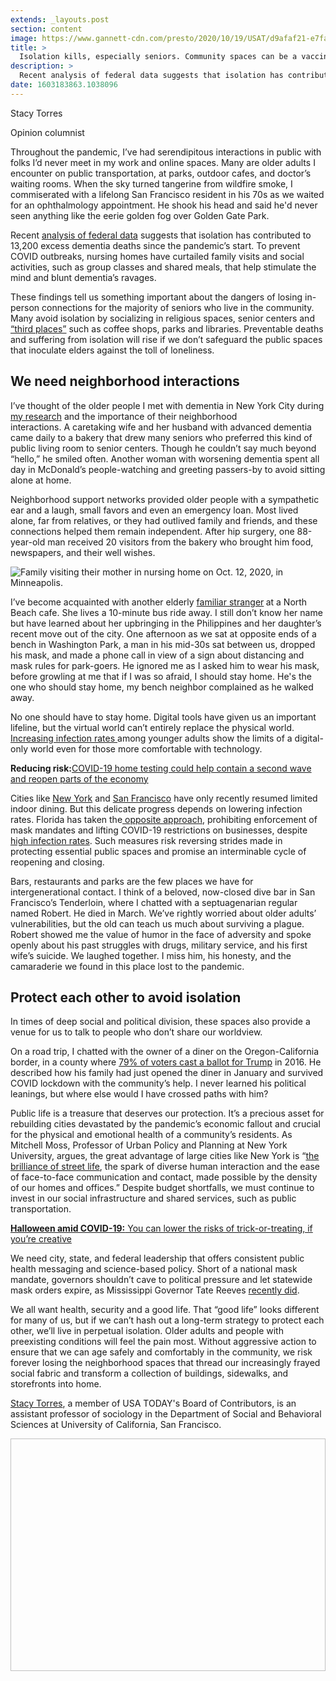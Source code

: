 ```yaml
--- 
extends: _layouts.post 
section: content 
image: https://www.gannett-cdn.com/presto/2020/10/19/USAT/d9afaf21-e7fa-48d9-8cc4-7909f206e33a-AP_Virus_Outbreak_Minnesota.jpg?crop=3599,2024,x0,y183&width=3200&height=1800&format=pjpg&auto=webp 
title: > 
  Isolation kills, especially seniors. Community spaces can be a vaccine for COVID loneliness. 
description: > 
  Recent analysis of federal data suggests that isolation has contributed to 13,200 excess dementia deaths since the pandemic’s start.Many avoid isolation by socializing in religious spaces, senior centers and “third places” such as coffee shops, parks and libraries.Preventable deaths and suffering from isolation will rise if we don’t safeguard the public spaces that inoculate elders against the toll of loneliness.Such measures risk reversing strides made in protecting essential public spaces and promise an interminable cycle of reopening and closing.Public life is a treasure that deserves our protection. 
date: 1603183863.1038096 
--- 
```

<div><p class="gnt_ar_by">Stacy Torres</p><p class="gnt_ar_pb">Opinion columnist</p><p class="gnt_ar_b_p">Throughout the pandemic, I&#8217;ve had serendipitous interactions in public with folks I&#8217;d never meet in my work and online spaces. Many are older adults I encounter on public transportation, at parks, outdoor cafes, and doctor&#8217;s waiting rooms. When the sky turned tangerine from wildfire smoke, I commiserated with a lifelong San Francisco resident in his 70s as we waited for an ophthalmology appointment. He shook his head and said he'd never seen anything like the eerie golden&#160;fog over Golden Gate Park.</p><p class="gnt_ar_b_p">Recent&#160;<a href="https://www.washingtonpost.com/health/2020/09/16/coronavirus-dementia-alzheimers-deaths/?arc404=true" target="_blank" rel="noopener" class="gnt_ar_b_a">analysis&#160;of federal data</a> suggests that isolation has contributed to 13,200 excess dementia deaths since the pandemic&#8217;s start. To prevent COVID outbreaks, nursing homes have curtailed family visits and social activities, such as group classes and shared meals, that help stimulate the mind and blunt dementia&#8217;s ravages.</p><p id="~ad-slot-7103-usatoday-native-article_link-opinion-2" class="gnt_x_sl gnt_x_al"></p><p class="gnt_ar_b_p">These findings tell us something important about the dangers of losing in-person connections for the majority of seniors who live in the community. Many avoid isolation by socializing in religious spaces, senior centers&#160;and <a href="https://www.brookings.edu/blog/up-front/2016/09/14/third-places-as-community-builders/" target="_blank" rel="noopener" class="gnt_ar_b_a">&#8220;third places&#8221;</a>&#160;such as coffee shops, parks&#160;and libraries.&#160;Preventable deaths and suffering from isolation will rise if we don&#8217;t safeguard the public spaces that inoculate elders against the toll of loneliness.</p><p id="~ad-slot-7103-usatoday-native-article_link-opinion-3" class="gnt_x_sl gnt_x_al"></p><h2 class="gnt_ar_b_h2">We need neighborhood interactions</h2><p class="gnt_ar_b_p">I&#8217;ve thought of the older people I met with dementia in New York City during <a href="https://link.springer.com/article/10.1007/s11133-019-09441-z" target="_blank" rel="noopener" class="gnt_ar_b_a">my&#160;research</a>&#160;and the importance of their neighborhood interactions.&#160;A&#160;caretaking wife&#160;and her&#160;husband with advanced dementia came daily to a bakery that drew many&#160;seniors&#160;who preferred this kind of public living room to senior centers.&#160;Though&#160;he couldn&#8217;t&#160;say much beyond &#8220;hello,&#8221; he smiled often.&#160;Another woman with worsening dementia spent all day in McDonald&#8217;s people-watching and greeting passers-by to avoid sitting alone at home.</p><p class="gnt_ar_b_p">Neighborhood support networks provided older people with a sympathetic ear and a laugh, small favors&#160;and even an emergency loan. Most lived alone, far from relatives, or they&#160;had outlived family and friends, and these connections helped them remain independent. After hip surgery, one 88-year-old man received 20 visitors from the bakery&#160;who brought him food, newspapers, and their well wishes.&#160;</p><img class="gnt_em_img_i" alt="Family visiting their mother in nursing home on Oct. 12, 2020, in Minneapolis."><p class="gnt_em_img_ccw gnt_em_img_ccw__cap gnt_em_img_ccw__crd"></p><p class="gnt_ar_b_p">I&#8217;ve become acquainted with another elderly&#160;<a href="https://dl.acm.org/doi/abs/10.1145/985692.985721?download=true" target="_blank" rel="noopener" class="gnt_ar_b_a">familiar stranger</a><strong>&#160;</strong>at a North Beach cafe. She lives a 10-minute bus ride away. I still don&#8217;t know her name but have learned about her upbringing in the Philippines and her daughter&#8217;s recent move out of the city. One afternoon as we sat at opposite ends of a bench in Washington Park, a man in his mid-30s sat between us, dropped his mask, and made a phone call in view of a sign about distancing and mask rules for park-goers. He ignored me as I asked him to wear his mask, before growling at me that if I was so afraid, I should stay home. He's the one who should stay home, my bench neighbor complained as he walked away.</p><p class="gnt_ar_b_p">No one should have to stay home. Digital tools have given us an important lifeline, but the virtual world can&#8217;t entirely replace the physical world. <a href="https://www.cdc.gov/mmwr/volumes/69/wr/mm6939e4.htm" target="_blank" rel="noopener" class="gnt_ar_b_a">Increasing infection rates </a>among younger adults show the limits of a digital-only world even for those more comfortable with technology.</p><p class="gnt_ar_b_p"><strong>Reducing&#160;risk:</strong><a href="https://www.usatoday.com/story/opinion/2020/10/12/home-covid-tests-convenient-safe-stop-spread-open-economy-column/5960766002/" target="_blank" rel="noopener" class="gnt_ar_b_a">COVID-19 home testing could help contain a second wave and reopen parts of the economy</a></p><p class="gnt_ar_b_p">Cities like <a href="https://www.governor.ny.gov/news/governor-cuomo-announces-indoor-dining-new-york-city-allowed-resume-beginning-september-30-25" target="_blank" rel="noopener" class="gnt_ar_b_a">New York</a> and <a href="https://sf.eater.com/2020/9/29/21494180/san-francisco-restaurant-dining-rooms-reopening-coronavirus-covid-19-orange" target="_blank" rel="noopener" class="gnt_ar_b_a">San Francisco</a> have only recently resumed limited indoor dining.&#160;But this delicate progress depends on lowering infection rates. Florida has taken the<a href="https://abcnews.go.com/Health/florida-lifts-covid-19-restrictions/story?id=73294496" target="_blank" rel="noopener" class="gnt_ar_b_a"> opposite&#160;approach</a>, prohibiting enforcement of mask mandates and lifting COVID-19 restrictions on businesses, despite <a href="https://www.nytimes.com/interactive/2020/us/florida-coronavirus-cases.html#:~:text=Over%20the%20past%20week%2C%20there,a%20New%20York%20Times%20database." target="_blank" rel="noopener" class="gnt_ar_b_a">high infection rates</a>. Such measures risk reversing strides made in protecting essential public spaces and promise an interminable cycle of reopening and closing.</p><p class="gnt_ar_b_p">Bars, restaurants&#160;and parks are the few places we have for intergenerational contact. I think of a beloved, now-closed dive bar in San Francisco&#8217;s Tenderloin, where I chatted with a septuagenarian regular named Robert. He died in March. We&#8217;ve rightly worried about older adults&#8217; vulnerabilities, but the old can teach us much about surviving a plague. Robert showed me the value of humor in the face of adversity and spoke openly about his past struggles with drugs, military service, and his first wife&#8217;s suicide. We laughed together. I miss him, his honesty, and the camaraderie we found in this place lost to the pandemic.</p><h2 class="gnt_ar_b_h2">Protect each other to avoid isolation&#160;</h2><p class="gnt_ar_b_p">In times of deep social and political division, these spaces also provide a venue for us to talk to people who don&#8217;t share our worldview.</p><p id="~ad-slot-7103-usatoday-native-article_link-opinion-4" class="gnt_x_sl gnt_x_al"></p><p class="gnt_ar_b_p">On a road trip, I chatted with the owner of a diner on the Oregon-California border, in a county where&#160;<a href="https://www.oregonlive.com/politics/2016/11/oregons_trumpiest_county_home.html" target="_blank" rel="noopener" class="gnt_ar_b_a">79%&#160;of voters cast a ballot for Trump</a> in 2016. He described how his family had just opened the diner in January and survived COVID&#160;lockdown with the community&#8217;s help. I never learned his political leanings, but where else would I have crossed paths with him?</p><p class="gnt_ar_b_p">Public life&#160;is a treasure&#160;that deserves our protection.&#160;It&#8217;s a precious asset&#160;for rebuilding cities&#160;devastated by the pandemic&#8217;s economic fallout and crucial for&#160;the&#160;physical and emotional&#160;health of&#160;a community&#8217;s&#160;residents.&#160;As Mitchell Moss, Professor of Urban Policy and Planning at New York University,&#160;argues, the great advantage of large cities like New York is&#160;&#8220;<a href="https://www.nydailynews.com/opinion/ny-oped-dont-give-up-on-nyc-20200922-lhhc2zbzajbmvpgs2in4yd4eyi-story.html" target="_blank" rel="noopener" class="gnt_ar_b_a">the brilliance of street life</a>, the spark of diverse human interaction and the ease of face-to-face communication and contact, made possible by the density of our homes and offices.&#8221;&#160;Despite budget shortfalls, we must continue to invest in our social infrastructure and shared services, such as public transportation.</p><p class="gnt_ar_b_p"><a href="https://www.usatoday.com/story/opinion/voices/2020/10/18/halloween-covid-19-safe-masks-candy-how-to-column/3682005001/" target="_blank" rel="noopener" class="gnt_ar_b_a"><strong>Halloween amid COVID-19:</strong> You can lower the risks of trick-or-treating, if you&#8217;re creative</a></p><p class="gnt_ar_b_p">We&#160;need city, state, and federal leadership that offers consistent&#160;public health messaging and&#160;science-based policy.&#160;Short of a national mask mandate,&#160;governors shouldn&#8217;t cave to political pressure and let statewide mask orders expire, as Mississippi Governor Tate Reeves <a href="https://www.wmcactionnews5.com/2020/09/30/watch-gov-reeves-talks-covid-hours-before-mask-mandate-set-expire/" target="_blank" rel="noopener" class="gnt_ar_b_a">recently did</a>.</p><p class="gnt_ar_b_p">We all want health, security&#160;and a good life. That &#8220;good life&#8221; looks different for many of us, but if we can&#8217;t hash out a long-term strategy to protect each other, we&#8217;ll live in perpetual isolation. Older adults and people with preexisting conditions will feel the pain most. Without aggressive action to ensure that we can age safely and comfortably in the community, we risk forever losing the neighborhood spaces that&#160;thread our increasingly frayed social fabric&#160;and&#160;transform a collection of buildings, sidewalks, and storefronts into home.</p><p class="gnt_ar_b_p"><a href="https://stacymtorres.wordpress.com/?_ga=2.243138561.248871450.1600002765-1865521976.1594220948" target="_blank" rel="noopener" class="gnt_ar_b_a">Stacy Torres</a>, a member of USA TODAY's Board of Contributors,&#160;is an assistant professor of sociology in&#160;the&#160;Department of Social and Behavioral Sciences at University&#160;of California, San Francisco.</p><a class="gnt_em gnt_em__lp gnt_em_gl gnt_em__el" href="/picture-gallery/opinion/2020/06/01/june-cartoon-commentary-politics-trump-democrats-minneapolis-slaying/5310942002/"><img class="gnt_em_gl_i" alt="" width="660" height="372"><p class="gnt_em_gl_i_nt"></p><p class="gnt_em_gl_vg"></p><p class="gnt_em_t gnt_em_t__hb"></p></a></div>